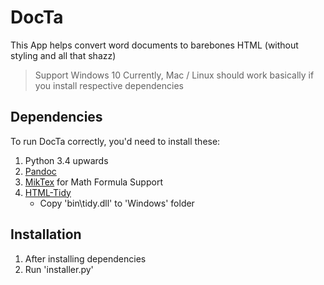 # DocTa

This App helps convert word documents to barebones HTML (without styling and all that shazz)

> Support Windows 10 Currently, Mac / Linux should work basically if you install respective dependencies

## Dependencies

To run DocTa correctly, you'd need to install these:

1. Python 3.4 upwards
2. [Pandoc](https://github.com/jgm/pandoc/releases/tag/2.2.3.2)
3. [MikTex](https://miktex.org/download) for Math Formula Support
4. [HTML-Tidy](http://binaries.html-tidy.org/)
   - Copy 'bin\tidy.dll' to 'Windows' folder

## Installation

1. After installing dependencies
2. Run 'installer.py'
